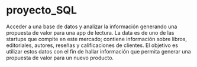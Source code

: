 # proyecto_SQL
Acceder a una base de datos y analizar la información generando una propuesta de valor para una app de lectura.
La data es de uno de las startups que compite en este mercado; contiene información sobre libros, editoriales, autores, reseñas y calificaciones de clientes. 
El objetivo es utilizar estos datos con el fin de hallar información que permita generar una propuesta de valor para un nuevo producto.
